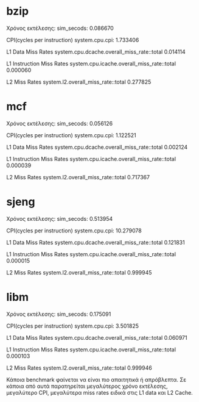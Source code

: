 
# bzip
Χρόνος εκτέλεσης:
sim_secods: 0.086670

CPI(cycles per instruction)
system.cpu.cpi: 1.733406

L1 Data Miss Rates
system.cpu.dcache.overall_miss_rate::total 0.014114

L1 Instruction Miss Rates
system.cpu.icache.overall_miss_rate::total 0.000060

L2 Miss Rates
system.l2.overall_miss_rate::total  0.277825


# mcf
Χρόνος εκτέλεσης:
sim_secods: 0.056126

CPI(cycles per instruction)
system.cpu.cpi: 1.122521

L1 Data Miss Rates
system.cpu.dcache.overall_miss_rate::total 0.002124

L1 Instruction Miss Rates
system.cpu.icache.overall_miss_rate::total 0.000039 

L2 Miss Rates
system.l2.overall_miss_rate::total 0.717367




# sjeng
Χρόνος εκτέλεσης:
sim_secods: 0.513954

CPI(cycles per instruction)
system.cpu.cpi: 10.279078 

L1 Data Miss Rates
system.cpu.dcache.overall_miss_rate::total 0.121831

L1 Instruction Miss Rates
system.cpu.icache.overall_miss_rate::total 0.000015

L2 Miss Rates
system.l2.overall_miss_rate::total 0.999945



# libm
Χρόνος εκτέλεσης:
sim_secods: 0.175091

CPI(cycles per instruction)
system.cpu.cpi: 3.501825

L1 Data Miss Rates
system.cpu.dcache.overall_miss_rate::total 0.060971

L1 Instruction Miss Rates
system.cpu.icache.overall_miss_rate::total 0.000103

L2 Miss Rates
system.l2.overall_miss_rate::total 0.999946

Κάποια benchmark φαίνεται να είναι πιο απαιτητικά ή απρόβλεπτα. Σε κάποια από αυτά παρατηρείται μεγαλύτερος χρόνο εκτέλεσης, μεγαλύτερο CPI, μεγαλύτερα miss rates ειδικά στις L1 data και L2 Cache.
